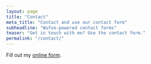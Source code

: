 ```yaml
---
layout: page
title: "Contact"
meta_title: "Contact and use our contact form"
subheadline: "Wufoo-powered contact forms"
teaser: "Get in touch with me? Use the contact form."
permalink: "/contact/"
---
```

<div id="wufoo-zg27h7y1q4oxnd"> Fill out my <a href="https://smgroves.wufoo.com/forms/zg27h7y1q4oxnd">online form</a>. </div> <script type="text/javascript"> var zg27h7y1q4oxnd; (function(d, t) { var s = d.createElement(t), options = { 'userName':'smgroves', 'formHash':'zg27h7y1q4oxnd', 'autoResize':true, 'height':'401', 'async':true, 'host':'wufoo.com', 'header':'show', 'ssl':true }; s.src = ('https:' == d.location.protocol ?'https://':'http://') + 'secure.wufoo.com/scripts/embed/form.js'; s.onload = s.onreadystatechange = function() { var rs = this.readyState; if (rs) if (rs != 'complete') if (rs != 'loaded') return; try { zg27h7y1q4oxnd = new WufooForm(); zg27h7y1q4oxnd.initialize(options); zg27h7y1q4oxnd.display(); } catch (e) { } }; var scr = d.getElementsByTagName(t)[0], par = scr.parentNode; par.insertBefore(s, scr); })(document, 'script'); </script>